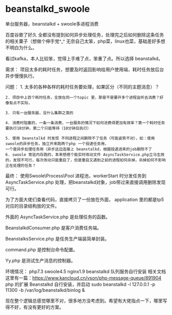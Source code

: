 # beanstalkd_swoole
单台服务器，beanstalkd + swoole多进程消费

百度谷歌了好久 全都没有提到如何异步处理任务，处理完之后如何删除这条任务 的相关粟子（想做个伸手党^_^
无奈自己太笨，php菜，linux也菜，基础差好多想不明白为什么。

看过kafka，本人比较笨，觉得上手难了点，笨重了点。所以选择 beanstalkd。

需求：
	项目太多的耗时任务，想要及时返回影响给用户使用端，耗时任务放后台异步慢慢执行。

问题：
	1. 太多的各种各样的耗时任务要处理，如果区分（不同的主题消息）？

	2. 项目中上百个耗时任务，全放在同一个topic 里，那是不是要开多个进程监听去消费？好像有点不实际，

	3. 只有一台服务器，没什么集群之类的
	
	4. 消费时阻塞的，一条一条消费，一台服务的情况下如何消费得更加有效率？第一个耗时任务要执行10分钟，第二个只能等待（10分钟后执行）
	
	5. 使用 beanstalkd 时发现 不同进程之间删除不了任务（可能姿势不对），如：使用swoole的异步任务，独立开来跑两个php 一个投递任务用，
	一个是异步处理任务用（异步这边连接上 beanstalkd，根据投递进来的job删除不了
	6. swoole 常驻内存跑的，本来想搭个能实时改动文件 AsyncTaskService.php立马生效的，发现不可行，每次改动只能重启了，但是重启又遇到之前的进程如何杀掉，杀掉如何不影响正在处理的任务？
	
	
最终：
	使用Swoole\Process\Pool 进程池，workerStart 时分发任务到  AsyncTaskService.php 处理，把beanstalkd对象，job带过来直接调用删除发现可行。

	

为了方面大佬们查看代码，直接拷贝了一份放在外面， application 里的都是tp5对应的目录结构放的文件。

外面的 AsyncTaskService.php 是处理任务的函数。

BeanstalkdConsumer.php 是客户消费任务端。

BeanstalksService.php 是任务生产端装简单封装。

command.php 是控制台命令配置。

Yy.php 是测试生产消息的控制器。

环境情况：
php7.3 swoole4.5 nginx1.9
beanstalkd 队列服务自行安装 相关文档这里有一篇：https://www.kancloud.cn/vson/php-message-queue/891904
php 的扩展 Beanstalkd 自行安装，并启动 sudo beanstalkd -l 127.0.0.1 -p 11300 -b /var/log/beanstalkd/binlog &

现在整个逻辑总感觉哪里不对，很多地方没考虑到。希望有大佬指点一下，哪里写得不好，有没有更好的方案。
